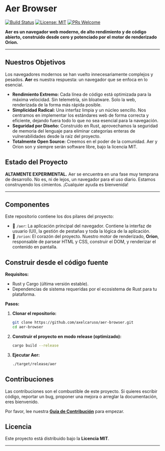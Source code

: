 # Aer Browser

[![Build Status](https://img.shields.io/badge/build-passing-brightgreen)](https://github.com/axelcaruso/aer-browser/actions)
[![License: MIT](https://img.shields.io/badge/License-MIT-yellow.svg)](https://opensource.org/licenses/MIT)
[![PRs Welcome](https://img.shields.io/badge/PRs-welcome-brightgreen.svg)](CONTRIBUTING.md)

**Aer es un navegador web moderno, de alto rendimiento y de código abierto, construido desde cero y potenciado por el motor de renderizado Orion.**

---

## Nuestros Objetivos

Los navegadores modernos se han vuelto innecesariamente complejos y pesados. **Aer** es nuestra respuesta: un navegador que se enfoca en lo esencial.

*   **Rendimiento Extremo:** Cada línea de código está optimizada para la máxima velocidad. Sin telemetría, sin bloatware. Solo la web, renderizada de la forma más rápida posible.
*   **Simplicidad Radical:** Una interfaz limpia y un núcleo sencillo. Nos centramos en implementar los estándares web de forma correcta y eficiente, dejando fuera todo lo que no sea esencial para la navegación.
*   **Seguridad por Diseño:** Construido en Rust, aprovechamos la seguridad de memoria del lenguaje para eliminar categorías enteras de vulnerabilidades desde la raíz del proyecto.
*   **Totalmente Open Source:** Creemos en el poder de la comunidad. Aer y Orion son y siempre serán software libre, bajo la licencia MIT.

## Estado del Proyecto

**ALTAMENTE EXPERIMENTAL.** Aer se encuentra en una fase muy temprana de desarrollo. No es, ni de lejos, un navegador para el uso diario. Estamos construyendo los cimientos. ¡Cualquier ayuda es bienvenida!

---

## Componentes

Este repositorio contiene los dos pilares del proyecto:

*   📁 `/aer`: La aplicación principal del navegador. Contiene la interfaz de usuario (UI), la gestión de pestañas y toda la lógica de la aplicación.
*   📁 `/orion`: El corazón del proyecto. Nuestro motor de renderizado, **Orion**, responsable de parsear HTML y CSS, construir el DOM, y renderizar el contenido en pantalla.

## Construir desde el código fuente

**Requisitos:**

*   Rust y Cargo (última versión estable).
*   Dependencias de sistema requeridas por el ecosistema de Rust para tu plataforma.

**Pasos:**

1.  **Clonar el repositorio:**
    ```bash
    git clone https://github.com/axelcaruso/aer-browser.git
    cd aer-browser
    ```

2.  **Construir el proyecto en modo release (optimizado):**
    ```bash
    cargo build --release
    ```

3.  **Ejecutar Aer:**
    ```bash
    ./target/release/aer
    ```

## Contribuciones

Las contribuciones son el combustible de este proyecto. Si quieres escribir código, reportar un bug, proponer una mejora o arreglar la documentación, eres bienvenido.

Por favor, lee nuestra [**Guía de Contribución**](CONTRIBUTING.md) para empezar.

## Licencia

Este proyecto está distribuido bajo la **Licencia MIT**.

---

